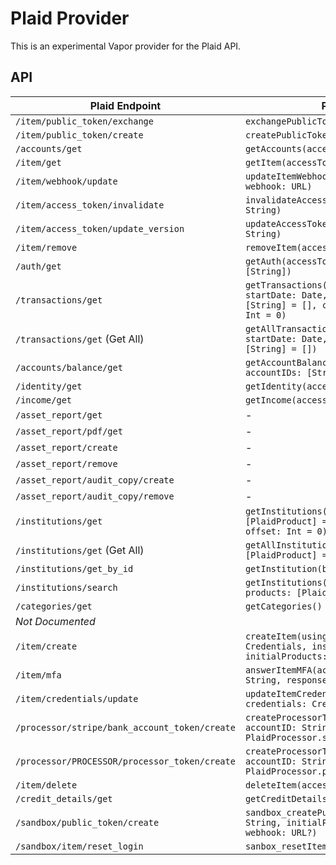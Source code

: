 # Plaid Provider

This is an experimental Vapor provider for the Plaid API.

## API

| Plaid Endpoint                                  | Plaid Provider                                                                                                                       |
|-------------------------------------------------|--------------------------------------------------------------------------------------------------------------------------------------|
| `/item/public_token/exchange`                   | `exchangePublicToken(_ publicToken: String)`                                                                                         |
| `/item/public_token/create`                     | `createPublicToken(accessToken: String)`                                                                                             |
| `/accounts/get`                                 | `getAccounts(accessToken: String)`                                                                                                   |
| `/item/get`                                     | `getItem(accessToken: String)`                                                                                                       |
| `/item/webhook/update`                          | `updateItemWebhook(accessToken: String, webhook: URL)`                                                                               |
| `/item/access_token/invalidate`                 | `invalidateAccessToken(_ accessToken: String)`                                                                                       |
| `/item/access_token/update_version`             | `updateAccessTokenVersion(legacyAccessToken: String)`                                                                                |
| `/item/remove`                                  | `removeItem(accessToken: String)`                                                                                                    |
| `/auth/get`                                     | `getAuth(accessToken: String, accountIDs: [String])`                                                                                 |
| `/transactions/get`                             | `getTransactions(accessToken: String, startDate: Date, endDate: Date, accountIDs: [String] = [], count: Int = 100, offset: Int = 0)` |
| `/transactions/get` (Get All)                   | `getAllTransactions(accessToken: String, startDate: Date, endDate: Date, accountIDs: [String] = [])`                                 |
| `/accounts/balance/get`                         | `getAccountBalances(accessToken: String, accountIDs: [String])`                                                                      |
| `/identity/get`                                 | `getIdentity(accessToken: String)`                                                                                                   |
| `/income/get`                                   | `getIncome(accessToken: String)`                                                                                                     |
| `/asset_report/get`                             | -                                                                                                                                    |
| `/asset_report/pdf/get`                         | -                                                                                                                                    |
| `/asset_report/create`                          | -                                                                                                                                    |
| `/asset_report/remove`                          | -                                                                                                                                    |
| `/asset_report/audit_copy/create`               | -                                                                                                                                    |
| `/asset_report/audit_copy/remove`               | -                                                                                                                                    |
| `/institutions/get`                             | `getInstitutions(withProducts products: [PlaidProduct] = [], count: Int = 100, offset: Int = 0)`                                     |
| `/institutions/get` (Get All)                   | `getAllInstitutions(withProducts products: [PlaidProduct] = [])`                                                                     |
| `/institutions/get_by_id`                     | `getInstitution(byID institutionID: String)`                                                                                         |
| `/institutions/search`                          | `getInstitutions(byName query: String, products: [PlaidProduct])`                                                                    |
| `/categories/get`                               | `getCategories()`                                                                                                                    |
| *Not Documented*                                |                                                                                                                                      |
| `/item/create`                                  | `createItem(usingCredentials credentials: Credentials, institutionID: String, initialProducts: Set)`                                 |
| `/item/mfa`                                     | `answerItemMFA(accessToken: String, mfaType: String, responses: [String])`                                                           |
| `/item/credentials/update`                      | `updateItemCredentials(accessToken: String, credentials: Credentials)`                                                               |
| `/processor/stripe/bank_account_token/create` | `createProcessorToken(accessToken: String, accountID: String, processor: PlaidProcessor.stripe)`                                     |
| `/processor/PROCESSOR/processor_token/create`   | `createProcessorToken(accessToken: String, accountID: String, processor: PlaidProcessor.processor("PROCESSOR")`                      |
| `/item/delete`                                  | `deleteItem(accessToken: String)`                                                                                                    |
| `/credit_details/get`                           | `getCreditDetails(accessToken: String)`                                                                                              |
| `/sandbox/public_token/create`                  | `sandbox_createPublicToken(institutionID: String, initialProducts: [PlaidProduct], webhook: URL?)`                                   |
| `/sandbox/item/reset_login`                     | `sanbox_resetItemLogin(accessToken: String)`                                                                                         |